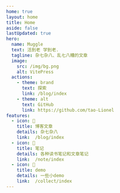 ```yaml
---
home: true
layout: home
title: Home
aside: false
lastUpdated: true
hero:
  name: Muggle
  text: 活到老 学到老.
  tagline: 杂七杂八、乱七八糟的文章
  image:
    src: /img/bg.png
    alt: VitePress
  actions:
    - theme: brand
      text: 探索
      link: /blog/index
    - theme: alt
      text: GitHub
      link: https://github.com/tao-Lionel
features:
  - icon: 🎉
    title: 博客文章
    details: 杂七杂八
    link:  /blog/index
  - icon: 🍧
    title: 笔记
    details: 各种读书笔记和文章笔记
    link:  /note/index
  - icon: 🎰
    title: demo
    details: 一些小demo
    link:  /collect/index
---
```


<style lang="scss">
:root{
  --vp-home-hero-name-color: transparent;
  --vp-home-hero-name-background: -webkit-linear-gradient(120deg, #bd34fe, #41d1ff);
  /*--vp-button-brand-border:-webkit-linear-gradient(120deg, #bd34fe, #41d1ff);
  --vp-button-brand-bg:-webkit-linear-gradient(120deg, #bd34fe, #41d1ff);
--vp-button-brand-text:-webkit-linear-gradient(120deg, #bd34fe, #41d1ff);*/
}
</style>
